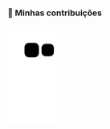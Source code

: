 ### 🐍 Minhas contribuições
![Snake animation](https://github.com/henriquemandalor/henriquemandalor/blob/output/github-contribution-grid-snake.svg)
